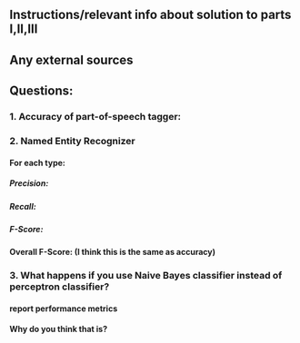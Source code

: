 ## Instructions/relevant info about solution to parts I,II,III

## Any external sources

## Questions:

### 1. Accuracy of part-of-speech tagger:

### 2. Named Entity Recognizer

#### For each type:

##### Precision:

##### Recall:

##### F-Score:

#### Overall F-Score: (I think this is the same as accuracy)

### 3. What happens if you use Naive Bayes classifier instead of perceptron classifier?

#### report performance metrics

#### Why do you think that is?


